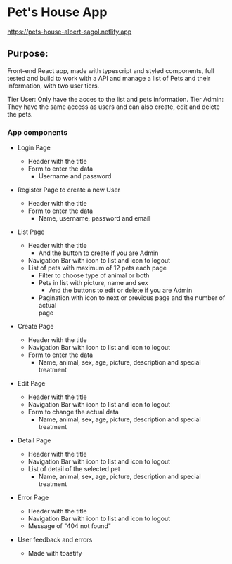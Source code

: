 # Pet's House App

https://pets-house-albert-sagol.netlify.app

## Purpose:

Front-end React app, made with typescript and styled components, full tested and build to work with a API and manage a list of Pets and their information, with two user tiers.

Tier User: Only have the acces to the list and pets information.
Tier Admin: They have the same access as users and can also create, edit and delete the pets.

### App components

- Login Page

  - Header with the title
  - Form to enter the data
    - Username and password

- Register Page to create a new User

  - Header with the title
  - Form to enter the data
    - Name, username, password and email

- List Page

  - Header with the title
    - And the button to create if you are Admin
  - Navigation Bar with icon to list and icon to logout
  - List of pets with maximum of 12 pets each page
    - Filter to choose type of animal or both
    - Pets in list with picture, name and sex
      - And the buttons to edit or delete if you are Admin
    - Pagination with icon to next or previous page and the number of actual  
      page

- Create Page

  - Header with the title
  - Navigation Bar with icon to list and icon to logout
  - Form to enter the data
    - Name, animal, sex, age, picture, description and special treatment

- Edit Page

  - Header with the title
  - Navigation Bar with icon to list and icon to logout
  - Form to change the actual data
    - Name, animal, sex, age, picture, description and special treatment

- Detail Page

  - Header with the title
  - Navigation Bar with icon to list and icon to logout
  - List of detail of the selected pet
    - Name, animal, sex, age, picture, description and special treatment

- Error Page

  - Header with the title
  - Navigation Bar with icon to list and icon to logout
  - Message of "404 not found"

- User feedback and errors
  - Made with toastify
